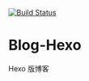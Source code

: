 [![Build Status](https://travis-ci.org/DrayChou/Blog-Hexo.png?branch=master)](https://travis-ci.org/DrayChou/Blog-Hexo)

# Blog-Hexo
Hexo 版博客
